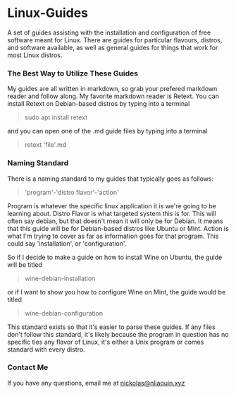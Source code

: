 # Linux-Guides
A set of guides assisting with the installation and configuration of free software meant for Linux. There are guides for particular flavours, distros, and software available, as well as general guides for things that work for most Linux distros.

### The Best Way to Utilize These Guides
My guides are all written in markdown, so grab your prefered markdown reader and follow along. My favorite markdown reader is Retext. You can install Retext on Debian-based distros by typing into a terminal

> sudo apt install retext

and you can open one of the .md guide files by typing into a terminal

> retext 'file'.md

### Naming Standard
There is a naming standard to my guides that typically goes as follows:

> 'program'-'distro flavor'-'action'

Program is whatever the specific linux application it is we're going to be learning about. Distro Flavor is what targeted system this is for. This will often say debian, but that doesn't mean it will only be for Debian. It means that this guide will be for Debian-based distros like Ubuntu or Mint. Action is what I'm trying to cover as far as information goes for that program. This could say 'installation', or 'configuration'.

So if I decide to make a guide on how to install Wine on Ubuntu, the guide will be titled

> wine-debian-installation

or if I want to show you how to configure Wine on Mint, the guide would be titled

> wine-debian-configuration

This standard exists so that it's easier to parse these guides. If any files don't follow this standard, it's likely because the program in question has no specific ties any flavor of Linux, it's either a Unix program or comes standard with every distro.

### Contact Me
If you have any questions, email me at nickolas@nliaquin.xyz
